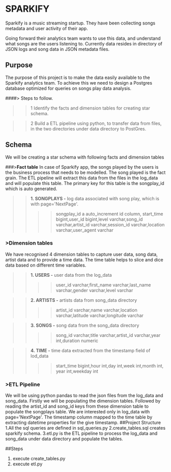 # SPARKIFY

Sparkify is a music streaming startup. They have been collecting songs metadata and user activity of their app.

Going forward their analytics team wants to use this data, and understand what songs are the users listening to. Currently data resides in directory of JSON logs and song data in JSON metadata files.

## Purpose

The purpose of this project is to make the data easily available to the Sparkify analytics team. To achieve this we need to design a Postgres database optimized for queries on songs play data analysis.

####> Steps to follow.
>>1 Identify the facts and dimension tables for creating star schema. 

>>2 Build a ETL pipeline using python, to transfer data from files, in the two directories under data directory to PostGres.

## Schema
We will be creating a star schema with following facts and dimension tables

###>**Fact table**
In case of Sparkify app, the songs played by the users is the business process that needs to be modelled. The song played is the fact grain.  The ETL pipeline will extract this data from the 
files in the log_data and will populate this table. The primary key for this table is the songplay_id
which is auto generated. 
 >>**1. SONGPLAYS -** log data associated with song play, which is with page='NextPage'.
 >>>>songplay_id a auto_increment id column, start_time bigint,user_id bigint,level varchar,song_id varchar,artist_id varchar,session_id varchar,location varchar,user_agent varchar
 
### >**Dimension tables**
We have recognised 4 dimension tables to capture user data, song data, artist data and to provide a 
time data. The time table helps to slice and dice data based on different time variables.
 >>**1. USERS -** user data from the log_data
 >>>>user_id varchar,first_name varchar,last_name varchar,gender varchar,level varchar

>>**2. ARTISTS -** artists data from song_data directory
 >>>>artist_id varchar,name varchar,location varchar,latitude varchar,longitude varchar

>>**3. SONGS -** song data from the song_data directory
 >>>>song_id varchar,title varchar,artist_id varchar,year int,duration numeric

>>**4. TIME -** time data extracted from the timestamp field of lod_data
 >>>>start_time bigint,hour int,day int,week int,month int, year int,weekday int 

### >**ETL Pipeline**
We will be using python pandas to read the json files from the log_data and song_data. Firstly we will be populating the dimension tables.
Followed by reading the artist_id and song_id keys from these dimension table to populate the songplays table.
We are interested only in log_data with page='NextPage'. The timestamp column mapped to the time table by extracting datetime properties for the give timestamp. 
##Project Structure
1.All the sql queries are defined in sql_queries.py
2.create_tables.sql creates sparkify schema.
3.etl.py is the ETL pipeline to process the log_data and song_data under data directory and populate the tables.

##Steps
1. execute create_tables.py
2. execute etl.py